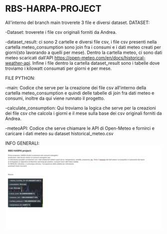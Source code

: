 # RBS-HARPA-PROJECT
All'interno del branch main troverete 3 file e diversi dataset.
DATASET:

-Dataset: troverete i file csv originali forniti da Andrea.

-dataset_result:  ci sono 2 cartelle e diversi file csv, i file csv presenti nella cartella meteo_consumption sono join fra i consumi e i dati meteo creati per giorni(sto lavorando a quelli per mese). 
Dentro la cartella meteo, ci sono dati meteo scaricati dall'API
https://open-meteo.com/en/docs/historical-weather-api. 
Infine i file dentro la cartella dataset_result sono i tabelle dove troviamo i kilowatt consumati per giorni e per mese.

FILE PYTHON:

-main: Codice che serve per la creazione dei file csv all'interno della cartella meteo_consumption e quindi delle tabelle di join fra dati meteo e consumi, inoltre da qui viene runnato il progetto.

-calculate_consumption: Qui troviamo la logica che serve per la creazioni dei file csv che calcola i giorni e il mese sulla base dei csv originali forniti da Andrea.

-meteoAPI: Codice che serve chiamare le API di Open-Meteo e fornirci e caricare i dati meteo su dataset historical_meteo.csv


INFO GENERALI:
![img.png](img.png)